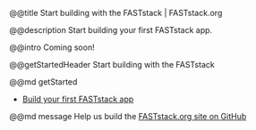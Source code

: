 @@title
Start building with the FASTstack | FASTstack.org


@@description
Start building your first FASTstack app.


@@intro
Coming soon!

@@getStartedHeader
Start building with the FASTstack

@@md getStarted
- [Build your first FASTstack app](/get-started)

@@md message
Help us build the <a class="link" href="https://github.com/faststack/FASTstack.org">FASTstack.org site on GitHub</a>
